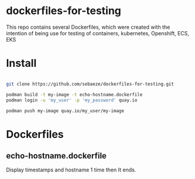 # dockerfiles-for-testing

This repo contains several Dockerfiles, which were created with the intention of being use for testing of containers, kubernetes, Openshift, ECS, EKS


# Install

```bash

git clone https://github.com/sebaeze/dockerfiles-for-testing.git

podman build -t my-image -t echo-hostname.dockerfile
podman login -u 'my_user' -p 'my_password' quay.io

podman push my-image quay.io/my_user/my-image
```

# Dockerfiles

## echo-hostname.dockerfile
Display timestamps and hostname 1 time then It ends.


